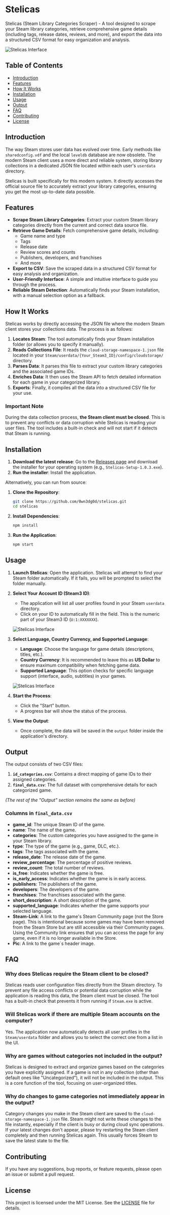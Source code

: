 # Stelicas

Stelicas (Steam Library Categories Scraper) - A tool designed to scrape your Steam library categories, retrieve comprehensive game details (including tags, release dates, reviews, and more), and export the data into a structured CSV format for easy organization and analysis.

![Stelicas Interface](https://github.com/0wn3dg0d/Stelicas/blob/main/previews/Interface-pic1.png)


## Table of Contents

- [Introduction](#introduction)
- [Features](#features)
- [How It Works](#how-it-works)
- [Installation](#installation)
- [Usage](#usage)
- [Output](#output)
- [FAQ](#faq)
- [Contributing](#contributing)
- [License](#license)


## Introduction

The way Steam stores user data has evolved over time. Early methods like `sharedconfig.vdf` and the local `leveldb` database are now obsolete. The modern Steam client uses a more direct and reliable system, storing library collections in a dedicated JSON file located within each user's `userdata` directory.

Stelicas is built specifically for this modern system. It directly accesses the official source file to accurately extract your library categories, ensuring you get the most up-to-date data possible.


## Features

- **Scrape Steam Library Categories**: Extract your custom Steam library categories directly from the current and correct data source file.
- **Retrieve Game Details**: Fetch comprehensive game details, including:
  - Game name and type
  - Tags
  - Release date
  - Review scores and counts
  - Publishers, developers, and franchises
  - And more
- **Export to CSV**: Save the scraped data in a structured CSV format for easy analysis and organization.
- **User-Friendly Interface**: A simple and intuitive interface to guide you through the process.
- **Reliable Steam Detection**: Automatically finds your Steam installation, with a manual selection option as a fallback.


## How It Works

Stelicas works by directly accessing the JSON file where the modern Steam client stores your collections data. The process is as follows:

1.  **Locates Steam**: The tool automatically finds your Steam installation folder (or allows you to specify it manually).
2.  **Reads Collections File**: It reads the `cloud-storage-namespace-1.json` file located in your `Steam/userdata/{Your_Steam3_ID}/config/cloudstorage/` directory.
3.  **Parses Data**: It parses this file to extract your custom library categories and the associated game IDs.
4.  **Enriches Data**: It then uses the Steam API to fetch detailed information for each game in your categorized library.
5.  **Exports**: Finally, it compiles all the data into a structured CSV file for your use.

### Important Note
During the data collection process, **the Steam client must be closed**. This is to prevent any conflicts or data corruption while Stelicas is reading your user files. The tool includes a built-in check and will not start if it detects that Steam is running.


## Installation

1.  **Download the latest release**: Go to the [Releases page](https://github.com/0wn3dg0d/Stelicas/releases) and download the installer for your operating system (e.g., `Stelicas-Setup-1.0.3.exe`).
2.  **Run the installer**: Install the application.

Alternatively, you can run from source:

1.  **Clone the Repository**:
    ```bash
    git clone https://github.com/0wn3dg0d/stelicas.git
    cd stelicas
    ```

2.  **Install Dependencies**:
    ```bash
    npm install
    ```

3.  **Run the Application**:
    ```bash
    npm start
    ```


## Usage

1.  **Launch Stelicas**: Open the application. Stelicas will attempt to find your Steam folder automatically. If it fails, you will be prompted to select the folder manually.

2.  **Select Your Account ID (Steam3 ID)**:
    - The application will list all user profiles found in your Steam `userdata` directory.
    - Click on your ID to automatically fill in the field. This is the numeric part of your Steam3 ID (`U:1:XXXXXXX`).

    ![Stelicas Interface](https://github.com/0wn3dg0d/Stelicas/blob/main/previews/Interface-pic5.png)

3.  **Select Language, Country Currency, and Supported Language**:
    - **Language**: Choose the language for game details (descriptions, titles, etc.).
    - **Country Currency**: It is recommended to leave this as **US Dollar** to ensure maximum compatibility when fetching game data.
    - **Supported Language**: This option checks for specific language support (interface, audio, subtitles) in your games.

    ![Stelicas Interface](https://github.com/0wn3dg0d/Stelicas/blob/main/previews/Interface-pic2.png)

4.  **Start the Process**:
    - Click the "Start" button.
    - A progress bar will show the status of the process.

5.  **View the Output**:
    - Once complete, the data will be saved in the `output` folder inside the application's directory.


## Output

The output consists of two CSV files:

1.  **`id_categories.csv`**: Contains a direct mapping of game IDs to their assigned categories.
2.  **`final_data.csv`**: The full dataset with comprehensive details for each categorized game.

*(The rest of the "Output" section remains the same as before)*

### Columns in `final_data.csv`

- **game_id**: The unique Steam ID of the game.
- **name**: The name of the game.
- **categories**: The custom categories you have assigned to the game in your Steam library.
- **type**: The type of the game (e.g., game, DLC, etc.).
- **tags**: The tags associated with the game.
- **release_date**: The release date of the game.
- **review_percentage**: The percentage of positive reviews.
- **review_count**: The total number of reviews.
- **is_free**: Indicates whether the game is free.
- **is_early_access**: Indicates whether the game is in early access.
- **publishers**: The publishers of the game.
- **developers**: The developers of the game.
- **franchises**: The franchises associated with the game.
- **short_description**: A short description of the game.
- **supported_language**: Indicates whether the game supports your selected language.
- **Steam-Link**: A link to the game's Steam Community page (not the Store page). This is intentional because some games may have been removed from the Steam Store but are still accessible via their Community pages. Using the Community link ensures that you can access the page for any game, even if it is no longer available in the Store.
- **Pic**: A link to the game`s header image.


## FAQ

### Why does Stelicas require the Steam client to be closed?
Stelicas reads user configuration files directly from the Steam directory. To prevent any file access conflicts or potential data corruption while the application is reading this data, the Steam client must be closed. The tool has a built-in check that prevents it from running if `Steam.exe` is active.

### Will Stelicas work if there are multiple Steam accounts on the computer?
Yes. The application now automatically detects all user profiles in the `Steam/userdata` folder and allows you to select the correct one from a list in the UI.

### Why are games without categories not included in the output?
Stelicas is designed to extract and organize games based on the categories you have explicitly assigned. If a game is not in any collection (other than default ones like "Uncategorized"), it will not be included in the output. This is a core function of the tool, focusing on user-organized titles.

### Why do changes to game categories not immediately appear in the output?
Category changes you make in the Steam client are saved to the `cloud-storage-namespace-1.json` file. Steam might not write these changes to the file instantly, especially if the client is busy or during cloud sync operations. If your latest changes don't appear, please try restarting the Steam client completely and then running Stelicas again. This usually forces Steam to save the latest state to the file.


## Contributing

If you have any suggestions, bug reports, or feature requests, please open an issue or submit a pull request.


## License

This project is licensed under the MIT License. See the [LICENSE](LICENSE) file for details.
